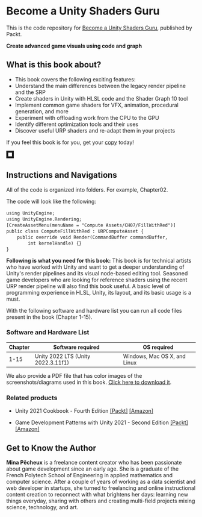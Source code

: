 # Become a Unity Shaders Guru

<a href="https://www.packtpub.com/product/become-a-unity-shaders-guru/9781837636747?utm_source=github&utm_medium=repository&utm_campaign=9781803235851"><img src="https://content.packt.com/B19397/cover_image_small.jpg" alt="" height="256px" align="right"></a>

This is the code repository for [Become a Unity Shaders Guru](https://www.packtpub.com/product/become-a-unity-shaders-guru/9781837636747?utm_source=github&utm_medium=repository&utm_campaign=9781803235851), published by Packt.

**Create advanced game visuals using code and graph**

## What is this book about?

* This book covers the following exciting features:
* Understand the main differences between the legacy render pipeline and the SRP
* Create shaders in Unity with HLSL code and the Shader Graph 10 tool
* Implement common game shaders for VFX, animation, procedural generation, and more
* Experiment with offloading work from the CPU to the GPU
* Identify different optimization tools and their uses
* Discover useful URP shaders and re-adapt them in your projects

If you feel this book is for you, get your [copy](https://www.amazon.com/dp/B0BJKNRCDN) today!

<a href="https://www.packtpub.com/?utm_source=github&utm_medium=banner&utm_campaign=GitHubBanner"><img src="https://raw.githubusercontent.com/PacktPublishing/GitHub/master/GitHub.png" 
alt="https://www.packtpub.com/" border="5" /></a>

## Instructions and Navigations
All of the code is organized into folders. For example, Chapter02.

The code will look like the following:
```
using UnityEngine;
using UnityEngine.Rendering;
[CreateAssetMenu(menuName = "Compute Assets/CH07/FillWithRed")]
public class ComputeFillWithRed : URPComputeAsset {
    public override void Render(CommandBuffer commandBuffer,
        int kernelHandle) {}
}
```

**Following is what you need for this book:**
This book is for technical artists who have worked with Unity and want to get a deeper understanding of Unity's render pipelines and its visual node-based editing tool. Seasoned game developers who are looking for reference shaders using the recent URP render pipeline will also find this book useful. A basic level of programming experience in HLSL, Unity, its layout, and its basic usage is a must.

With the following software and hardware list you can run all code files present in the book (Chapter 1-15).
### Software and Hardware List
| Chapter | Software required | OS required |
| -------- | ------------------------------------ | ----------------------------------- |
| 1-15 | Unity 2022 LTS (Unity 2022.3.11f1) | Windows, Mac OS X, and Linux |

We also provide a PDF file that has color images of the screenshots/diagrams used in this book. [Click here to download it](https://packt.link/rE7c8).

### Related products
* Unity 2021 Cookbook - Fourth Edition [[Packt]](https://www.packtpub.com/product/unity-2021-cookbook-fourth-edition/9781839217616?utm_source=github&utm_medium=repository&utm_campaign=9781839217616) [[Amazon]](https://www.amazon.com/dp/1839217618)

* Game Development Patterns with Unity 2021 - Second Edition [[Packt]](https://www.packtpub.com/product/game-development-patterns-with-unity-2021-second-edition/9781800200814?utm_source=github&utm_medium=repository&utm_campaign=9781800200814) [[Amazon]](https://www.amazon.com/dp/1800200811)

## Get to Know the Author
**Mina Pêcheux** is a freelance content creator who has been passionate about game development since an early age. She is a graduate of the French Polytech School of Engineering in applied mathematics and computer science. After a couple of years of working as a data scientist and web developer in startups, she turned to freelancing and online instructional content creation to reconnect with what brightens her days: learning new things everyday, sharing with others and creating multi-field projects mixing science, technology, and art.
